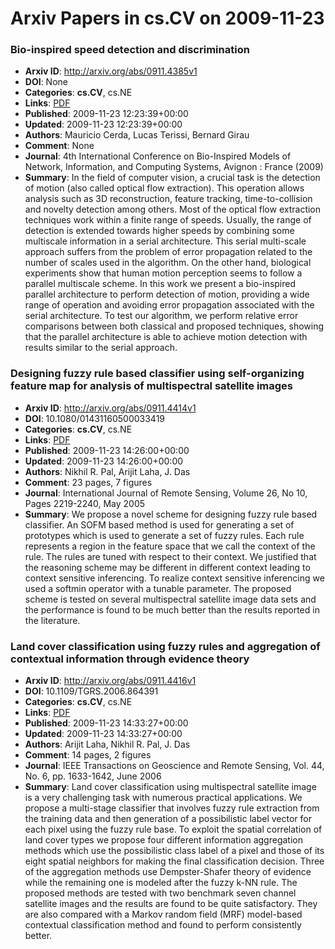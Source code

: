# Arxiv Papers in cs.CV on 2009-11-23
### Bio-inspired speed detection and discrimination
- **Arxiv ID**: http://arxiv.org/abs/0911.4385v1
- **DOI**: None
- **Categories**: **cs.CV**, cs.NE
- **Links**: [PDF](http://arxiv.org/pdf/0911.4385v1)
- **Published**: 2009-11-23 12:23:39+00:00
- **Updated**: 2009-11-23 12:23:39+00:00
- **Authors**: Mauricio Cerda, Lucas Terissi, Bernard Girau
- **Comment**: None
- **Journal**: 4th International Conference on Bio-Inspired Models of Network,
  Information, and Computing Systems, Avignon : France (2009)
- **Summary**: In the field of computer vision, a crucial task is the detection of motion (also called optical flow extraction). This operation allows analysis such as 3D reconstruction, feature tracking, time-to-collision and novelty detection among others. Most of the optical flow extraction techniques work within a finite range of speeds. Usually, the range of detection is extended towards higher speeds by combining some multiscale information in a serial architecture. This serial multi-scale approach suffers from the problem of error propagation related to the number of scales used in the algorithm. On the other hand, biological experiments show that human motion perception seems to follow a parallel multiscale scheme. In this work we present a bio-inspired parallel architecture to perform detection of motion, providing a wide range of operation and avoiding error propagation associated with the serial architecture. To test our algorithm, we perform relative error comparisons between both classical and proposed techniques, showing that the parallel architecture is able to achieve motion detection with results similar to the serial approach.



### Designing fuzzy rule based classifier using self-organizing feature map for analysis of multispectral satellite images
- **Arxiv ID**: http://arxiv.org/abs/0911.4414v1
- **DOI**: 10.1080/01431160500033419
- **Categories**: **cs.CV**, cs.NE
- **Links**: [PDF](http://arxiv.org/pdf/0911.4414v1)
- **Published**: 2009-11-23 14:26:00+00:00
- **Updated**: 2009-11-23 14:26:00+00:00
- **Authors**: Nikhil R. Pal, Arijit Laha, J. Das
- **Comment**: 23 pages, 7 figures
- **Journal**: International Journal of Remote Sensing, Volume 26, No 10, Pages
  2219-2240, May 2005
- **Summary**: We propose a novel scheme for designing fuzzy rule based classifier. An SOFM based method is used for generating a set of prototypes which is used to generate a set of fuzzy rules. Each rule represents a region in the feature space that we call the context of the rule. The rules are tuned with respect to their context. We justified that the reasoning scheme may be different in different context leading to context sensitive inferencing. To realize context sensitive inferencing we used a softmin operator with a tunable parameter. The proposed scheme is tested on several multispectral satellite image data sets and the performance is found to be much better than the results reported in the literature.



### Land cover classification using fuzzy rules and aggregation of contextual information through evidence theory
- **Arxiv ID**: http://arxiv.org/abs/0911.4416v1
- **DOI**: 10.1109/TGRS.2006.864391
- **Categories**: **cs.CV**, cs.NE
- **Links**: [PDF](http://arxiv.org/pdf/0911.4416v1)
- **Published**: 2009-11-23 14:33:27+00:00
- **Updated**: 2009-11-23 14:33:27+00:00
- **Authors**: Arijit Laha, Nikhil R. Pal, J. Das
- **Comment**: 14 pages, 2 figures
- **Journal**: IEEE Transactions on Geoscience and Remote Sensing, Vol. 44, No.
  6, pp. 1633-1642, June 2006
- **Summary**: Land cover classification using multispectral satellite image is a very challenging task with numerous practical applications. We propose a multi-stage classifier that involves fuzzy rule extraction from the training data and then generation of a possibilistic label vector for each pixel using the fuzzy rule base. To exploit the spatial correlation of land cover types we propose four different information aggregation methods which use the possibilistic class label of a pixel and those of its eight spatial neighbors for making the final classification decision. Three of the aggregation methods use Dempster-Shafer theory of evidence while the remaining one is modeled after the fuzzy k-NN rule. The proposed methods are tested with two benchmark seven channel satellite images and the results are found to be quite satisfactory. They are also compared with a Markov random field (MRF) model-based contextual classification method and found to perform consistently better.




